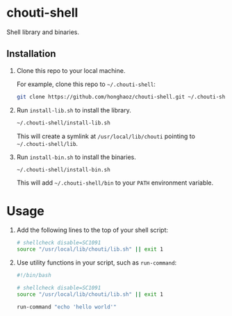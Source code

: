 # chouti-shell
Shell library and binaries.

## Installation
1. Clone this repo to your local machine.

    For example, clone this repo to `~/.chouti-shell`:
    ```bash
    git clone https://github.com/honghaoz/chouti-shell.git ~/.chouti-shell
    ```

2. Run `install-lib.sh` to install the library.

    ```bash
    ~/.chouti-shell/install-lib.sh
    ```

    This will create a symlink at `/usr/local/lib/chouti` pointing to `~/.chouti-shell/lib`.

3. Run `install-bin.sh` to install the binaries.

    ```bash
    ~/.chouti-shell/install-bin.sh
    ```

    This will add `~/.chouti-shell/bin` to your `PATH` environment variable.

# Usage

1. Add the following lines to the top of your shell script:

    ```bash
    # shellcheck disable=SC1091
    source "/usr/local/lib/chouti/lib.sh" || exit 1
    ```

2. Use utility functions in your script, such as `run-command`:
    ```bash
    #!/bin/bash

    # shellcheck disable=SC1091
    source "/usr/local/lib/chouti/lib.sh" || exit 1

    run-command "echo 'hello world'"
    ```
